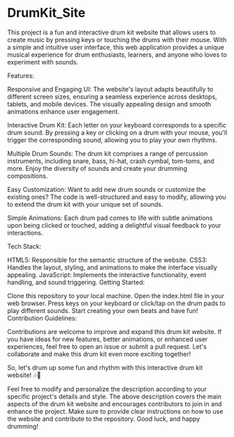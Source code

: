 # DrumKit_Site
This project is a fun and interactive drum kit website that allows users to create music by pressing keys or touching the drums with their mouse. With a simple and intuitive user interface, this web application provides a unique musical experience for drum enthusiasts, learners, and anyone who loves to experiment with sounds.

Features:

Responsive and Engaging UI: The website's layout adapts beautifully to different screen sizes, ensuring a seamless experience across desktops, tablets, and mobile devices. The visually appealing design and smooth animations enhance user engagement.

Interactive Drum Kit: Each letter on your keyboard corresponds to a specific drum sound. By pressing a key or clicking on a drum with your mouse, you'll trigger the corresponding sound, allowing you to play your own rhythms.

Multiple Drum Sounds: The drum kit comprises a range of percussion instruments, including snare, bass, hi-hat, crash cymbal, tom-toms, and more. Enjoy the diversity of sounds and create your drumming compositions.

Easy Customization: Want to add new drum sounds or customize the existing ones? The code is well-structured and easy to modify, allowing you to extend the drum kit with your unique set of sounds.

Simple Animations: Each drum pad comes to life with subtle animations upon being clicked or touched, adding a delightful visual feedback to your interactions.

Tech Stack:

HTML5: Responsible for the semantic structure of the website.
CSS3: Handles the layout, styling, and animations to make the interface visually appealing.
JavaScript: Implements the interactive functionality, event handling, and sound triggering.
Getting Started:

Clone this repository to your local machine.
Open the index.html file in your web browser.
Press keys on your keyboard or click/tap on the drum pads to play different sounds.
Start creating your own beats and have fun!
Contribution Guidelines:

Contributions are welcome to improve and expand this drum kit website. If you have ideas for new features, better animations, or enhanced user experiences, feel free to open an issue or submit a pull request. Let's collaborate and make this drum kit even more exciting together!

So, let's drum up some fun and rhythm with this interactive drum kit website! 🎶🤘

Feel free to modify and personalize the description according to your specific project's details and style. The above description covers the main aspects of the drum kit website and encourages contributors to join in and enhance the project. Make sure to provide clear instructions on how to use the website and contribute to the repository. Good luck, and happy drumming!
